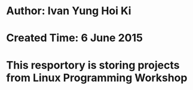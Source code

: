# Author: Ivan Yung Hoi Ki
# Created Time: 6 June 2015
# This resportory is storing projects from Linux Programming Workshop
